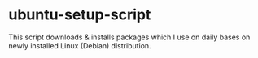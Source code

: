 # ubuntu-setup-script
This script downloads &amp; installs packages which I use on daily bases on newly installed Linux (Debian) distribution.
